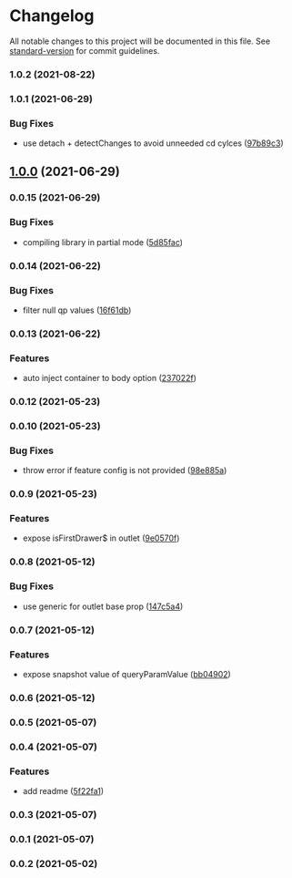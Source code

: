 # Changelog

All notable changes to this project will be documented in this file. See [standard-version](https://github.com/conventional-changelog/standard-version) for commit guidelines.

### 1.0.2 (2021-08-22)

### 1.0.1 (2021-06-29)


### Bug Fixes

* use detach + detectChanges to avoid unneeded cd cylces ([97b89c3](https://github.com/mayinbun/ngx-fragments/commit/97b89c3adbd68d329ef2eb77c5d195182a3bdc91))

## [1.0.0](https://github.com/mayinbun/ngx-fragments/compare/v0.0.15...v1.0.0) (2021-06-29)

### 0.0.15 (2021-06-29)


### Bug Fixes

* compiling library in partial mode ([5d85fac](https://github.com/mayinbun/ngx-fragments/commit/5d85fac42c960241d988d2cd5582f4e696131607))

### 0.0.14 (2021-06-22)


### Bug Fixes

* filter null qp values ([16f61db](https://github.com/mayinbun/ngx-fragments/commit/16f61db86c580fa3a386be6f778f2d99c511ae3e))

### 0.0.13 (2021-06-22)


### Features

* auto inject container to body option ([237022f](https://github.com/mayinbun/ngx-fragments/commit/237022f200aa0809e1063630c92e55b302c278a3))

### 0.0.12 (2021-05-23)

### 0.0.10 (2021-05-23)


### Bug Fixes

* throw error if feature config is not provided ([98e885a](https://github.com/mayinbun/ngx-fragments/commit/98e885aaa9c5ac27e407126135ea21edb59b68e6))

### 0.0.9 (2021-05-23)


### Features

* expose isFirstDrawer$ in outlet ([9e0570f](https://github.com/mayinbun/ngx-fragments/commit/9e0570f476ca4e9c74a767f0054aa1011ae2cf74))

### 0.0.8 (2021-05-12)


### Bug Fixes

* use generic for outlet base prop ([147c5a4](https://github.com/mayinbun/ngx-fragments/commit/147c5a4a14305c63f738e28525b2e546487406e3))

### 0.0.7 (2021-05-12)


### Features

* expose snapshot value of queryParamValue ([bb04902](https://github.com/mayinbun/ngx-fragments/commit/bb049020d6d78ac868ae88dea95e04ab7e0d85bf))

### 0.0.6 (2021-05-12)

### 0.0.5 (2021-05-07)

### 0.0.4 (2021-05-07)


### Features

* add readme ([5f22fa1](https://github.com/mayinbun/ngx-fragments/commit/5f22fa16fbf6bcf2cf29ed3f6c3cedf4deb4d174))

### 0.0.3 (2021-05-07)

### 0.0.1 (2021-05-07)

### 0.0.2 (2021-05-02)
